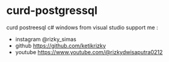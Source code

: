# curd-postgressql
curd postreesql c# windows from visual studio
support me :
* instagram @rizky_simas
 * github https://github.com/ketikrizky
 * youtube https://www.youtube.com/@rizkydwisaputra0212
